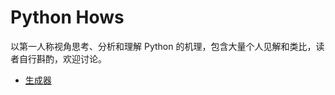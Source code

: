 # Python Hows
以第一人称视角思考、分析和理解 Python 的机理，包含大量个人见解和类比，读者自行斟酌，欢迎讨论。

- [生成器](https://github.com/gndlwch2w/python-hows/blob/main/gen.md)
